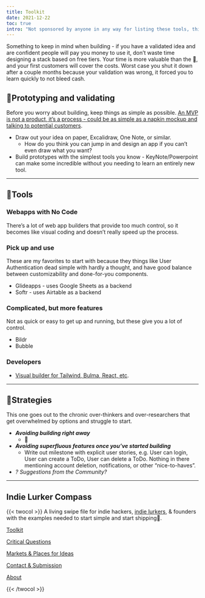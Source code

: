 ```yaml
---
title: Toolkit
date: 2021-12-22
toc: true
intro: "Not sponsored by anyone in any way for listing these tools, this is just the toolkit I’ve personally pulled together over time from trying out different tools and approaches. YMMV."
---
```


Something to keep in mind when building - if you have a validated idea and are confident people will pay you money to use it, don’t waste time designing a stack based on free tiers.  Your time is more valuable than the 💸, and your first customers will cover the costs. Worst case you shut it down after a couple months because your validation was wrong, it forced you to learn quickly to not bleed cash.

## 🦜Prototyping and validating

Before you worry about building, keep things as simple as possible. [An MVP is not a product, it’s a process - could be as simple as a napkin mockup and talking to potential customers](https://www.ycombinator.com/library/4Q-a-minimum-viable-product-is-not-a-product-it-s-a-process).

- Draw out your idea on paper, Excalidraw, One Note, or similar.
    - How do you think you can jump in and design an app if you can’t even draw what you want?
- Build prototypes with the simplest tools you know - KeyNote/Powerpoint can make some incredible without you needing to learn an entirely new tool.

---

## 🔧Tools

### Webapps with No Code

There’s a lot of web app builders that provide too much control, so it becomes like visual coding and doesn’t really speed up the process. 

### Pick up and use

These are my favorites to start with because they things like User Authentication dead simple with hardly a thought, and have good balance between customizability and done-for-you components.

- Glideapps - uses Google Sheets as a backend
- Softr - uses Airtable as a backend

### Complicated, but more features

Not as quick or easy to get up and running, but these give you a lot of control.

- Bildr
- Bubble

### Developers

- [Visual builder for Tailwind, Bulma, React, etc](https://shuffle.dev/).

---

## 🤔Strategies

This one goes out to the chronic over-thinkers and over-researchers that get overwhelmed by options and struggle to start.

- ***Avoiding building right away***
    - 🤔
- ***Avoiding superfluous features once you’ve started building***
    - Write out milestone with explicit user stories, e.g. User can login, User can create a ToDo, User can delete a ToDo. Nothing in there mentioning account deletion, notifications, or other “nice-to-haves”.
- *? Suggestions from the Community?*

---

## Indie Lurker Compass

{{< twocol >}}
A living swipe file for indie hackers, [indie lurkers](https://www.indiehackers.com/@lynnetye/how-i-went-from-indie-lurker-to-indie-hacker-d1042ffa5f), & founders with the examples needed to start simple and start shipping🚢.

<!-- col -->

[Toolkit](/ilc/toolkit/)

[Critical Questions](/ilc/critical-questions/)

[Markets & Places for Ideas](/ilc/markets/)

[Contact & Submission](/ilc/contact/)

[About](/ilc/about/)

{{< /twocol >}}